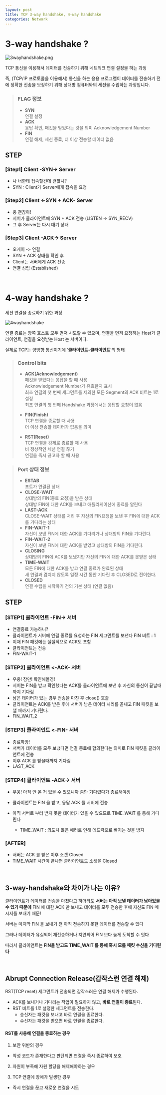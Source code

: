 ```yaml
---
layout: post
title: TCP 3-way handshake, 4-way handshake
categories: Network
---
```


# 3-way handshake ?

![3wayhandshake.png](https://github.com/user-attachments/assets/9eaed275-cfb8-4736-b373-1d43cf98089c)

TCP 통신을 이용해서 데이터를 전송하기 위해 네트워크 연결 설정을 하는 과정  

즉, (TCP/IP 프로토콜을 이용해서) 통신을 하는 응용 프로그램이
데이터를 전송하기 전에 정확한 전송을 보장하기 위해 상대방 컴퓨터와의 세션을 수립하는 과정입니다.


> ### FLAG 정보
> - **SYN**  
  연결 설정
> - **ACK**  
  응답 확인, 패킷을 받았다는 것을 의미
  Acknowledgement Number
> - **FIN**  
  연결 해제, 세션 종료, 더 이상 전송할 데이터 없음  
  
  
  

## STEP
### [Step1] Client -SYN-> Server
- 나 너한테 접속할건데 괜찮니?
- SYN : Client가 Server에게 접속을 요청


### [Step2] Client <-SYN + ACK- Server
- 웅 괜찮아!
- 서버가 클라이언트에 SYN + ACK 전송 (LISTEN -> SYN_RECV)
- 그 후 Server는 다시 대기 상태


### [Step3] Client -ACK-> Server
- 오케이 -> 연결
- SYN + ACK 상태를 확인 후
- Client는 서버에게 ACK 전송
- 연결 성립 (Established)







<br>







# 4-way handshake ?
세션 연결을 종료하기 위한 과정  

![4wayhandshake](https://github.com/user-attachments/assets/e0d598a1-280c-4fbd-8948-c7f89dd5056e)

연결 종료는 양쪽 호스트 모두 먼저 시도할 수 있으며, 연결을 먼저 요청하는 Host가 클라이언트,
연결을 요청받는 Host 는 서버이다. 

실제로 TCP는 양방향 통신이기에 ‘**클라이언트-클라이언트**’의 형태



> ### Control bits
> - **ACK(Acknowledgement)**  
> 패킷을 받았다는 응답을 할 때 사용   
> Acknowledgement Number가 유효한지 표시   
> 최초 연결의 첫 번째 세그먼트를 제외한 모든 Segment의 ACK 비트는 1로 설정   
> 최초 연결의 첫 번째 Handshake 과정에서는 응답할 요청이 없음   
>
> - **FIN(Finish)**  
> TCP 연결을 종료할 때 사용   
> 더 이상 전송할 데이터가 없음을 의미  
>
> - **RST(Reset)**  
> TCP 연결을 강제로 종료할 때 사용  
> 비 정상적인 세션 연결 끊기   
> 연결을 즉시 끊고자 할 때 사용



> ### Port 상태 정보
> - **ESTAB**  
>  포트가 연결된 상태
> - **CLOSE-WAIT**  
>  상대방의 FIN(종료 요청)을 받은 상태   
> 상대방 FIN에 대한 ACK를 보내고 애플리케이션에 종료를 알린다
> - **LAST-ACK**  
> CLOSE-WAIT 상태를 처리 후 자신의 FIN요청을 보낸 후 FIN에 대한 ACK를 기다리는 상태
> - **FIN-WAIT-1**  
> 자신이 보낸 FIN에 대한 ACK를 기다리거나 상대방의 FIN을 기다린다.
> - **FIN-WAIT-2**  
> 자신이 보낸 FIN에 대한 ACK를 받았고 상대방의 FIN을 기다린다.
> - **CLOSING**  
> 상대방의 FIN에 ACK를 보냈지만 자신의 FIN에 대한 ACK를 못받은 상태
> - **TIME-WAIT**  
> 모든 FIN에 대한 ACK를 받고 연결 종료가 완료된 상태   
> 새 연결과 겹치지 않도록 일정 시간 동안 기다린 후 CLOSED로 전이한다.
> - **CLOSED**  
> 연결 수립을 시작하기 전의 기본 상태 (연결 없음)
  
  

## STEP
### [STEP1] 클라이언트 -FIN-> 서버
- 연결종료 가능하니?
- 클라이언트가 서버에 연결 종료를 요청하는 FIN 세그먼트를 보낸다
  FIN 비트 : 1
- 이때 FIN 패킷에는 실질적으로 ACK도 포함
- 클라이언트는 전송
- FIN-WAIT-1

### [STEP2] 클라이언트 <-ACK- 서버
- 우웅! 잠만! 확인해볼겡!
- 서버는 FIN을 받고 확인했다는 ACK를 클라이언트에 보낸 후
  자신의 통신이 끝날때까지 기다림
- 남은 데이터가 있는 경우 전송을 마친 후 close() 호출
- 클라이언트는 ACK를 받은 후에 서버가 남은 데이터 처리를 끝내고
  FIN 패킷을 보낼 때까지 기다린다.
- FIN_WAIT_2

### [STEP3] 클라이언트 <-FIN- 서버
- 종료하장!
- 서버가 데이터를 모두 보냈다면 연결 종료에 합의한다는 의미로
  FIN 패킷을 클라이언트에 전송
- 이후 ACK 를 받을때까지 기다림
- LAST_ACK

### [STEP4] 클라이언트 -ACK-> 서버
- 우웅! 아직 안 온 거 있을 수 있으니까 좀만 기다렸다가 종료해야징
- 클라이언트는 FIN 을 받고, 응답 ACK 를 서버에 전송
- 아직 서버로 부터 받지 못한 데이터가 있을 수 있으므로
  TIME_WAIT 를 통해 기다린다

  * TIME_WAIT : 의도치 않은 에러로 인해 데드락으로 빠지는 것을 방지

### [AFTER]
- 서버는 ACK 를 받은 이후 소켓 Closed
- TIME_WAIT 시간이 끝나면 클라이언트도 소켓을 Closed



<br>



## 3-way-handshake와 차이가 나는 이유?
클라이언트가 데이터를 전송을 마쳤다고 하더라도 **서버는 아직 보낼 데이터가 남아있을 수 있기 때문에** FIN 에 대한 ACK 만 보내고 데이터를 모두 전송한 후에 자신도 FIN 메시지를 보내기 때문!

서버는 마지막 FIN 을 보내기 전 아직 전송하지 못한 데이터를 전송할 수 있다

그러나 데이터가 유실되어 재전송하거나 지연되어 FIN 보다 늦게 도착할 수 잇다

따라서 클라이언트는 **FIN을 받고도 TIME_WAIT 를 통해 혹시 모를 패킷 수신을 기다린다**



<br>



## Abrupt Connection Release(갑작스런 연결 해제)

RST(TCP reset) 세그먼트가 전송되면 갑작스러운 연결 해제가 수행된다.

- ACK를 보내거나 기다리는 작업이 필요하지 않고, **바로 연결이 종료**된다.
- RST 비트를 1로 설정한 세그먼트를 전송한다.
  - 송신자는 패킷을 보내고 바로 연결을 종료한다.
  - 수신자는 패킷을 받으면 바로 연결을 종료한다.


#### RST를 사용해 연결을 종료하는 경우
1. 보안 위반의 경우
- 악성 코드가 존재한다고 판단되면 연결을 즉시 종료하여 보호

2. 자원이 부족해 자원 할당을 해제해야하는 경우

3. TCP 연결에 장애가 발생한 경우
- 즉시 연결을 끊고 새로운 연결을 시도


